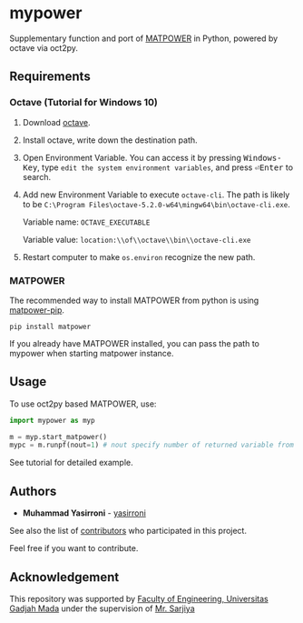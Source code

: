 # mypower

Supplementary function and port of [MATPOWER](https://github.com/MATPOWER/matpower) in Python, powered by octave via oct2py.

## Requirements

### Octave (Tutorial for Windows 10)

1. Download [octave](https://www.gnu.org/software/octave/download.html).

2. Install octave, write down the destination path.

3. Open Environment Variable. You can access it by pressing <kbd>Windows-Key</kbd>, type `edit the system environment variables`, and press <kbd>&#9166;Enter</kbd> to search.

4. Add new Environment Variable to execute `octave-cli`. The path is likely to be `C:\Program Files\octave-5.2.0-w64\mingw64\bin\octave-cli.exe`.

    Variable name: `OCTAVE_EXECUTABLE`

    Variable value: `location:\\of\\octave\\bin\\octave-cli.exe`

5. Restart computer to make `os.environ` recognize the new path.

### MATPOWER

The recommended way to install MATPOWER from python is using [matpower-pip](https://github.com/yasirroni/matpower-pip).

```plaintext
pip install matpower
```

If you already have MATPOWER installed, you can pass the path to mypower when starting matpower instance.

## Usage

To use oct2py based MATPOWER, use:

```python
import mypower as myp

m = myp.start_matpower()
mypc = m.runpf(nout=1) # nout specify number of returned variable from Octave
```

See tutorial for detailed example.

## Authors

* **Muhammad Yasirroni** - [yasirroni](https://github.com/yasirroni)

See also the list of [contributors](https://github.com/yasirroni/mypower/graphs/contributors) who participated in this project.

Feel free if you want to contribute.

## Acknowledgement

This repository was supported by [Faculty of Engineering, Universitas Gadjah Mada](https://ft.ugm.ac.id/en/) under the supervision of [Mr. Sarjiya](https://www.researchgate.net/profile/Sarjiya_Sarjiya)